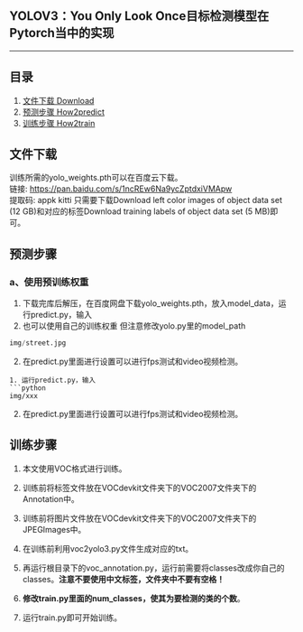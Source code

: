 ## YOLOV3：You Only Look Once目标检测模型在Pytorch当中的实现
---

 

## 目录
1. [文件下载 Download](#文件下载)
2. [预测步骤 How2predict](#预测步骤)
3. [训练步骤 How2train](#训练步骤)

## 文件下载
训练所需的yolo_weights.pth可以在百度云下载。  
链接: https://pan.baidu.com/s/1ncREw6Na9ycZptdxiVMApw   
提取码: appk
kitti
只需要下载Download left color images of object data set (12 GB)和对应的标签Download training labels of object data set (5 MB)即可。

## 预测步骤
### a、使用预训练权重
1. 下载完库后解压，在百度网盘下载yolo_weights.pth，放入model_data，运行predict.py，输入  
2. 也可以使用自己的训练权重 但注意修改yolo.py里的model_path
```python
img/street.jpg
```
2. 在predict.py里面进行设置可以进行fps测试和video视频检测。  
```
1. 运行predict.py，输入  
```python
img/xxx
```
2. 在predict.py里面进行设置可以进行fps测试和video视频检测。  

## 训练步骤
1. 本文使用VOC格式进行训练。  
2. 训练前将标签文件放在VOCdevkit文件夹下的VOC2007文件夹下的Annotation中。  
3. 训练前将图片文件放在VOCdevkit文件夹下的VOC2007文件夹下的JPEGImages中。  
4. 在训练前利用voc2yolo3.py文件生成对应的txt。  
5. 再运行根目录下的voc_annotation.py，运行前需要将classes改成你自己的classes。**注意不要使用中文标签，文件夹中不要有空格！**   

8. **修改train.py里面的num_classes，使其为要检测的类的个数**。   
9. 运行train.py即可开始训练。


